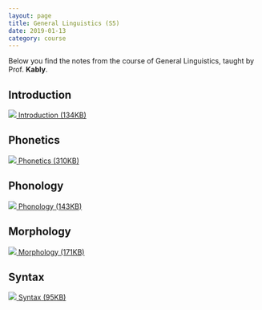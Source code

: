 ```yaml
---
layout: page
title: General Linguistics (S5)
date: 2019-01-13
category: course
---
```

<meta property="og:image" content="../../../../../assets/general-linguistics.png">

Below you find the notes from the course of General Linguistics, taught by
Prof. **Kably**.

## Introduction
<img src="../../../../../assets/pdf.png"><a href="../../../../../assets/intro.pdf"><emph>  Introduction (134KB)<emph></a>
## Phonetics
<img src="../../../../../assets/pdf.png"><a href="../../../../../assets/phonetics.pdf"><emph>  Phonetics (310KB)<emph></a>
## Phonology
<img src="../../../../../assets/pdf.png"><a href="../../../../../assets/phonology.pdf"><emph>  Phonology (143KB)</emph></a>
## Morphology
<img src="../../../../../assets/pdf.png"><a href="../../../../../assets/morphology.pdf"><emph>  Morphology (171KB)</emph></a>
## Syntax
<img src="../../../../../assets/pdf.png"><a href="../../../../../assets/syntax.pdf"><emph>  Syntax (95KB)</emph></a>


